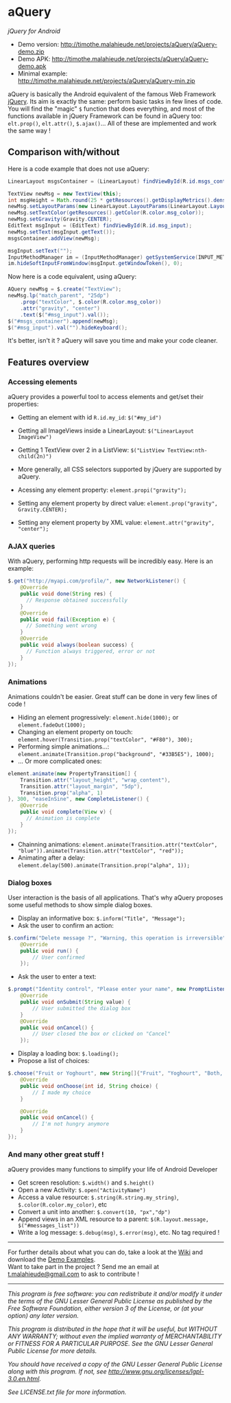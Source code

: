 # aQuery
*jQuery for Android*

* Demo version: http://timothe.malahieude.net/projects/aQuery/aQuery-demo.zip
* Demo APK: http://timothe.malahieude.net/projects/aQuery/aQuery-demo.apk
* Minimal example: http://timothe.malahieude.net/projects/aQuery/aQuery-min.zip

aQuery is basically the Android equivalent of the famous Web Framework [jQuery](https://jquery.com/).
Its aim is exactly the same: perform basic tasks in few lines of code. You will find the "magic" `$` function that does everything, and most of the functions available in jQuery Framework can be found in aQuery too: `elt.prop()`, `elt.attr()`, `$.ajax()`... All of these are implemented and work the same way !

## Comparison with/without
Here is a code example that does not use aQuery:
```java
LinearLayout msgsContainer = (LinearLayout) findViewById(R.id.msgs_container);

TextView newMsg = new TextView(this);
int msgHeight = Math.round(25 * getResources().getDisplayMetrics().density);
newMsg.setLayoutParams(new LinearLayout.LayoutParams(LinearLayout.LayoutParams.MATCH_PARENT, msgHeight));
newMsg.setTextColor(getResources().getColor(R.color.msg_color));
newMsg.setGravity(Gravity.CENTER);
EditText msgInput = (EditText) findViewById(R.id.msg_input);
newMsg.setText(msgInput.getText());
msgsContainer.addView(newMsg);

msgInput.setText("");
InputMethodManager im = (InputMethodManager) getSystemService(INPUT_METHOD_SERVICE);
im.hideSoftInputFromWindow(msgInput.getWindowToken(), 0);
```
Now here is a code equivalent, using aQuery:
```java
AQuery newMsg = $.create("TextView");
newMsg.lp("match_parent", "25dp")
	.prop("textColor", $.color(R.color.msg_color))
	.attr("gravity", "center")
	.text($("#msg_input").val());
$("#msgs_container").append(newMsg);
$("#msg_input").val("").hideKeyboard();
```
It's better, isn't it ? aQuery will save you time and make your code cleaner.

## Features overview
### Accessing elements
aQuery provides a powerful tool to access elements and get/set their properties:
* Getting an element with id `R.id.my_id`: `$("#my_id")`
* Getting all ImageViews inside a LinearLayout: `$("LinearLayout ImageView")`
* Getting 1 TextView over 2 in a ListView: `$("ListView TextView:nth-child(2n)")`
* More generally, all CSS selectors supported by jQuery are supported by aQuery.

* Acessing any element property: `element.propi("gravity");`
* Setting any element property by direct value: `element.prop("gravity", Gravity.CENTER);`
* Setting any element property by XML value: `element.attr("gravity", "center");`

### AJAX queries
With aQuery, performing http requests will be incredibly easy. Here is an example:
```java
$.get("http://myapi.com/profile/", new NetworkListener() {
	@Override
	public void done(String res) {
      // Response obtained successfully
	}
	@Override
	public void fail(Exception e) {
      // Something went wrong
	}
	@Override
	public void always(boolean success) {
      // Function always triggered, error or not
	}
});
```

### Animations
Animations couldn't be easier. Great stuff can be done in very few lines of code !
* Hiding an element progressively: `element.hide(1000);` or `element.fadeOut(1000);`
* Changing an element property on touch: `element.hover(Transition.prop("textColor", "#F80"), 300);`
* Performing simple animations...: `element.animate(Transition.prop("background", "#33B5E5"), 1000);`
* ... Or more complicated ones:
```java
element.animate(new PropertyTransition[] {
    Transition.attr("layout_height", "wrap_content"),
    Transition.attr("layout_margin", "5dp"),
    Transition.prop("alpha", 1)
}, 300, "easeInSine", new CompleteListener() {
	@Override
	public void complete(View v) {
      // Animation is complete
	}
});
```
* Chainning animations: `element.animate(Transition.attr("textColor", "blue")).animate(Transition.attr("textColor", "red"));`
* Animating after a delay: `element.delay(500).animate(Transition.prop("alpha", 1));`

### Dialog boxes
User interaction is the basis of all applications. That's why aQuery proposes some useful methods to show simple dialog boxes.
* Display an informative box: `$.inform("Title", "Message");`
* Ask the user to confirm an action:
```java
$.confirm("Delete message ?", "Warning, this operation is irreversible", new Runnable() {
    @Override
    public void run() {
        // User confirmed
    });
```
* Ask the user to enter a text:
```java
$.prompt("Identity control", "Please enter your name", new PromptListener() {
    @Override
    public void onSubmit(String value) {
        // User submitted the dialog box
    }
    @Override
    public void onCancel() {
        // User closed the box or clicked on "Cancel"
    });
```
* Display a loading box: `$.loading();`
* Propose a list of choices:
```java
$.choose("Fruit or Yoghourt", new String[]{"Fruit", "Yoghourt", "Both, please"}, new $Utils.ChoiceListener() {
	@Override
	public void onChoose(int id, String choice) {
        // I made my choice
	}

	@Override
	public void onCancel() {
        // I'm not hungry anymore
	}
});
```

### And many other great stuff !
aQuery provides many functions to simplify your life of Android Developer
* Get screen resolution: `$.width()` and `$.height()`
* Open a new Activity: `$.open("ActivityName")`
* Access a value resource: `$.string(R.string.my_string)`, `$.color(R.color.my_color)`, etc
* Convert a unit into another: `$.convert(10, "px","dp")`
* Append views in an XML resource to a parent: `$(R.layout.message, $("#messages_list"))`
* Write a log message: `$.debug(msg)`, `$.error(msg)`, etc. No tag required !

---

For further details about what you can do, take a look at the [Wiki](https://github.com/tmalahie/aQuery/wiki) and download the [Demo Examples](http://timothe.malahieude.net/projects/aQuery/aQuery-demo.zip).  
Want to take part in the project ? Send me an email at t.malahieude@gmail.com to ask to contribute !

---

*This program is free software: you can redistribute it and/or modify it under the terms of the GNU Lesser General Public License as published by the Free Software Foundation, either version 3 of the License, or (at your option) any later version.*

*This program is distributed in the hope that it will be useful, but WITHOUT ANY WARRANTY; without even the implied warranty of MERCHANTABILITY or FITNESS FOR A PARTICULAR PURPOSE.  See the GNU Lesser General Public License for more details.*

*You should have received a copy of the GNU Lesser General Public License along with this program. If not, see http://www.gnu.org/licenses/lgpl-3.0.en.html.*

*See LICENSE.txt file for more information.*
